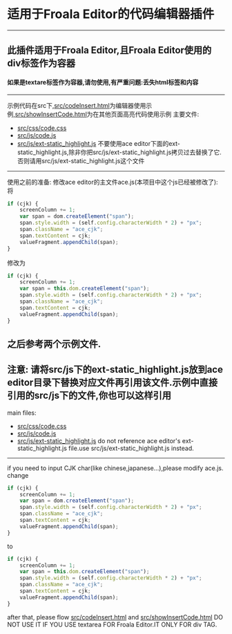 # 适用于Froala Editor的代码编辑器插件
---
## 此插件适用于Froala Editor,且Froala Editor使用的div标签作为容器
#### 如果是textare标签作为容器,请勿使用,有严重问题:丢失html标签和内容
---
示例代码在src下,[src/codeInsert.html](src/codeInsert.html)为编辑器使用示例,[src/showInsertCode.html](src/showInsertCode.html)为在其他页面高亮代码使用示例
主要文件:
* [src/css/code.css](src/css/code.css)
* [src/js/code.js](src/js/code.js)
* [src/js/ext-static_highlight.js](src/js/ext-static_highlight.js)
不要使用ace editor下面的ext-static_highlight.js,除非你把src/js/ext-static_highlight.js拷贝过去替换了它.否则请用src/js/ext-static_highlight.js这个文件
---
使用之前的准备:
修改ace editor的主文件ace.js(本项目中这个js已经被修改了):
将
```javascript
if (cjk) {
    screenColumn += 1;
    var span = dom.createElement("span");
    span.style.width = (self.config.characterWidth * 2) + "px";
    span.className = "ace_cjk";
    span.textContent = cjk;
    valueFragment.appendChild(span);
}
```
修改为
```javascript
if (cjk) {
    screenColumn += 1;
    var span = this.dom.createElement("span");
    span.style.width = (self.config.characterWidth * 2) + "px";
    span.className = "ace_cjk";
    span.textContent = cjk;
    valueFragment.appendChild(span);
}
```
之后参考两个示例文件.
---
注意:
请将src/js下的ext-static_highlight.js放到ace editor目录下替换对应文件再引用该文件.示例中直接引用的src/js下的文件,你也可以这样引用
---
main files:
* [src/css/code.css](src/css/code.css)
* [src/js/code.js](src/js/code.js)
* [src/js/ext-static_highlight.js](src/js/ext-static_highlight.js)
do not reference ace editor's ext-static_highlight.js file.use src/js/ext-static_highlight.js instead.
---
if you need to input CJK char(like chinese,japanese...),please modify ace.js.
change
```javascript
if (cjk) {
    screenColumn += 1;
    var span = dom.createElement("span");
    span.style.width = (self.config.characterWidth * 2) + "px";
    span.className = "ace_cjk";
    span.textContent = cjk;
    valueFragment.appendChild(span);
}
```
to
```javascript
if (cjk) {
    screenColumn += 1;
    var span = this.dom.createElement("span");
    span.style.width = (self.config.characterWidth * 2) + "px";
    span.className = "ace_cjk";
    span.textContent = cjk;
    valueFragment.appendChild(span);
}
```
after that, please flow [src/codeInsert.html](src/codeInsert.html) and [src/showInsertCode.html](src/showInsertCode.html)
DO NOT USE IT IF YOU USE textarea FOR Froala Editor.IT ONLY FOR div TAG.
